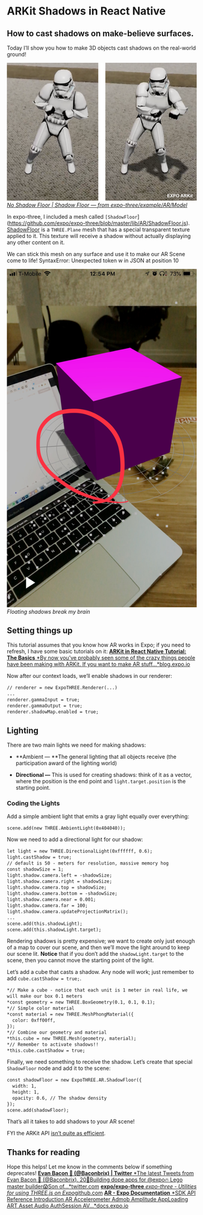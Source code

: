 
# ARKit Shadows in React Native

## How to cast shadows on make-believe surfaces.

Today I’ll show you how to make 3D objects cast shadows on the real-world ground!

![[No Shadow Floor | Shadow Floor — from expo-three/example/AR/Model](https://github.com/expo/expo-three/tree/master/example)](./images/12x0MmETAOlsoSSrA5qC9Gw.png)*[No Shadow Floor | Shadow Floor — from expo-three/example/AR/Model](https://github.com/expo/expo-three/tree/master/example)*

In expo-three, I included a mesh called `[ShadowFloor`](https://github.com/expo/expo-three/blob/master/lib/AR/ShadowFloor.js). [ShadowFloor](https://github.com/expo/expo-three/blob/master/lib/AR/ShadowFloor.js) is a `THREE.Plane` mesh that has a special transparent texture applied to it. This texture will receive a shadow without actually displaying any other content on it.

We can stick this mesh on any surface and use it to make our AR Scene come to life!
SyntaxError: Unexpected token w in JSON at position 10

![Floating shadows break my brain](./images/1KzttinC4DiBBCMV3whg7aQ.jpeg)*Floating shadows break my brain*

## Setting things up

This tutorial assumes that you know how AR works in Expo; if you need to refresh, I have some basic tutorials on it:
[**ARKit in React Native Tutorial: The Basics**
*By now you’ve probably seen some of the crazy things people have been making with ARKit. If you want to make AR stuff…*blog.expo.io](https://blog.expo.io/arkit-in-react-native-tutorial-the-basics-9f839539f0b9)

Now after our context loads, we’ll enable shadows in our renderer:

```
// renderer = new ExpoTHREE.Renderer(...)
...
renderer.gammaInput = true;
renderer.gammaOutput = true;
renderer.shadowMap.enabled = true;
```


## Lighting

There are two main lights we need for making shadows:

* **Ambient — **The general lighting that all objects receive (the participation award of the lighting world)

* **Directional —** This is used for creating shadows: think of it as a vector, where the position is the end point and `light.target.position` is the starting point.

### Coding the Lights

Add a simple ambient light that emits a gray light equally over everything:

```
scene.add(new THREE.AmbientLight(0x404040));
```


Now we need to add a directional light for our shadow:

```
let light = new THREE.DirectionalLight(0xffffff, 0.6);
light.castShadow = true;
// default is 50 - meters for resolution, massive memory hog
const shadowSize = 1;
light.shadow.camera.left = -shadowSize;
light.shadow.camera.right = shadowSize;
light.shadow.camera.top = shadowSize;
light.shadow.camera.bottom = -shadowSize;
light.shadow.camera.near = 0.001;
light.shadow.camera.far = 100;
light.shadow.camera.updateProjectionMatrix();
...
scene.add(this.shadowLight);
scene.add(this.shadowLight.target);
```


Rendering shadows is pretty expensive; we want to create only just enough of a map to cover our scene, and then we’ll move the light around to keep our scene lit. **Notice** that if you don’t add the `shadowLight.target` to the scene, then you cannot move the starting point of the light.

Let’s add a cube that casts a shadow. Any node will work; just remember to add `cube.castShadow = true;`.

```
*// Make a cube - notice that each unit is 1 meter in real life, we will make our box 0.1 meters
*const geometry = new THREE.BoxGeometry(0.1, 0.1, 0.1);
*// Simple color material
*const material = new THREE.MeshPhongMaterial({
  color: 0xff00ff,
});
*// Combine our geometry and material
*this.cube = new THREE.Mesh(geometry, material);
*// Remember to activate shadows!!
*this.cube.castShadow = true;
```


Finally, we need something to receive the shadow. Let’s create that special `ShadowFloor` node and add it to the scene:

```
const shadowFloor = new ExpoTHREE.AR.ShadowFloor({
  width: 1, 
  height: 1,
  opacity: 0.6, // The shadow density
});
scene.add(shadowFloor);
```


That’s all it takes to add shadows to your AR scene!

FYI the ARKit API [isn’t quite as efficient](https://stackoverflow.com/questions/48090797/how-to-add-a-shadow-plane-and-the-difference-between-the-scn-file-apple-provide).

## Thanks for reading

Hope this helps! Let me know in the comments below if something deprecates!
[**Evan Bacon 🥓 (@Baconbrix) | Twitter**
*The latest Tweets from Evan Bacon 🥓 (@Baconbrix). 20💙Building dope apps for @expo🔥 Lego master builder😱Son of…*twitter.com](https://twitter.com/baconbrix)
[**expo/expo-three**
*expo-three - Utilities for using THREE.js on Expo*github.com](https://github.com/expo/expo-three)
[**AR - Expo Documentation**
*SDK API Reference Introduction AR Accelerometer Admob Amplitude AppLoading ART Asset Audio AuthSession AV…*docs.expo.io](https://docs.expo.io/versions/latest/sdk/AR)